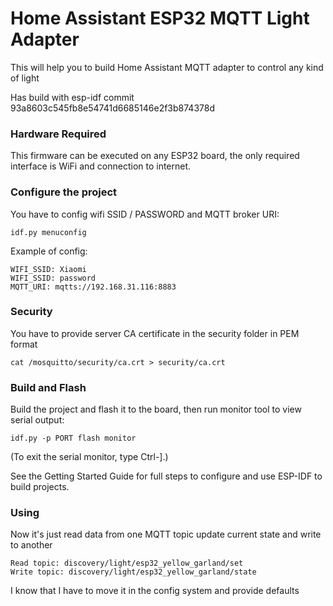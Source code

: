 # Home Assistant ESP32 MQTT Light Adapter

This will help you to build Home Assistant MQTT adapter to control any kind of light

Has build with esp-idf commit 93a8603c545fb8e54741d6685146e2f3b874378d

### Hardware Required

This firmware can be executed on any ESP32 board, the only required interface is WiFi and connection to internet.

### Configure the project

You have to config wifi SSID / PASSWORD and MQTT broker URI:

```shell script
idf.py menuconfig
```

Example of config:
```shell script
WIFI_SSID: Xiaomi
WIFI_SSID: password
MQTT_URI: mqtts://192.168.31.116:8883
```

### Security

You have to provide server CA certificate in the security folder in PEM format

```shell script
cat /mosquitto/security/ca.crt > security/ca.crt
```

### Build and Flash
Build the project and flash it to the board, then run monitor tool to view serial output:

```shell script
idf.py -p PORT flash monitor
```
(To exit the serial monitor, type Ctrl-].)

See the Getting Started Guide for full steps to configure and use ESP-IDF to build projects.

### Using

Now it's just read data from one MQTT topic update current state and write to another

```shell script
Read topic: discovery/light/esp32_yellow_garland/set
Write topic: discovery/light/esp32_yellow_garland/state
```

I know that I have to move it in the config system and provide defaults
